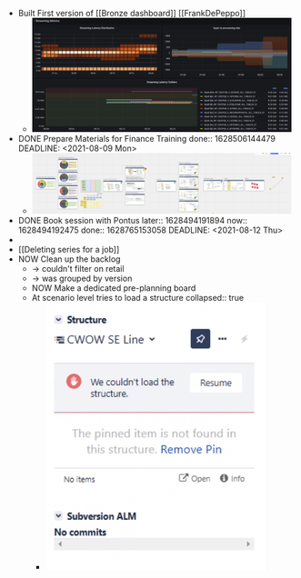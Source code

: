 - Built First version of [[Bronze dashboard]] [[FrankDePeppo]]
	- ![CleanShot 2021-08-09 at 08.30.17.png](../assets/CleanShot_202021-08-09_20at_2008.30.17_1628487118267_0.png)
- DONE Prepare Materials for Finance Training 
  done:: 1628506144479
  DEADLINE: <2021-08-09 Mon>
	- ![CleanShot 2021-08-09 at 13.48.50.png](../assets/CleanShot_202021-08-09_20at_2013.48.50_1628506140064_0.png)
- DONE Book session with Pontus 
  later:: 1628494191894
  now:: 1628494192475
  done:: 1628765153058
  DEADLINE: <2021-08-12 Thu>
-
- [[Deleting series for a job]]
- NOW Clean up the backlog
	- -> couldn't filter on retail
	- -> was grouped by version
	- NOW Make a dedicated pre-planning board
	- At scenario level tries to load a structure
	  collapsed:: true
		- ![CleanShot 2021-08-09 at 16.00.03.png](../assets/CleanShot_202021-08-09_20at_2016.00.03_1628514024810_0.png)